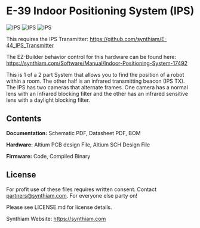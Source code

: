 # E-39 Indoor Positioning System (IPS)

![IPS](https://live.staticflickr.com/65535/46962806124_cfa921f407_k.jpg)
![IPS](https://live.staticflickr.com/65535/47752093741_de2e21d5d2_k.jpg)
![IPS](https://live.staticflickr.com/65535/32808700827_8a51697d4c_k.jpg)

This requires the IPS Transmitter: https://github.com/synthiam/E-44_IPS_Transmitter

The EZ-Builder behavior control for this hardware can be found here: https://synthiam.com/Software/Manual/Indoor-Positioning-System-17492

This is 1 of a 2 part System that allows you to find the position of a robot within a room. The other half is an infrared transmitting beacon (IPS TX). The IPS has two cameras that alternate frames. One camera has a normal lens with an Infrared blocking filter and the other has an infrared sensitive lens with a daylight blocking filter.

## Contents

**Documentation:** Schematic PDF, Datasheet PDF, BOM

**Hardware:** Altium PCB design File, Altium SCH Design File

**Firmware:** Code, Compiled Binary

## License

For profit use of these files requires written consent. Contact partners@synthiam.com. For everyone else party on!

Please see LICENSE.md for license details.

Synthiam Website: https://synthiam.com
